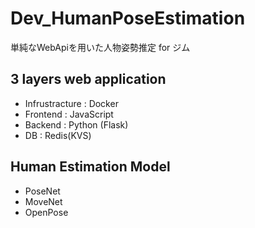 # Dev_HumanPoseEstimation
単純なWebApiを用いた人物姿勢推定 for ジム

## 3 layers web application
+ Infrustracture : Docker
+ Frontend : JavaScript
+ Backend : Python (Flask)
+ DB : Redis(KVS)

## Human Estimation Model
+ PoseNet
+ MoveNet
+ OpenPose



